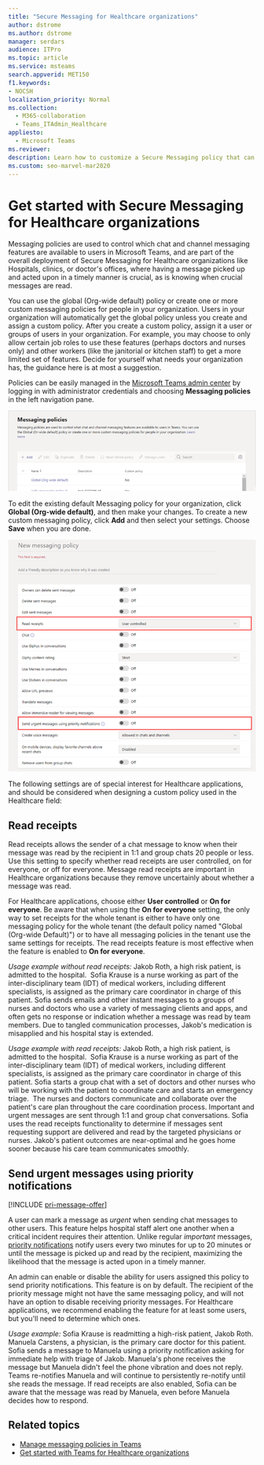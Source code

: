 ```yaml
---
title: "Secure Messaging for Healthcare organizations"
author: dstrome
ms.author: dstrome
manager: serdars
audience: ITPro
ms.topic: article
ms.service: msteams
search.appverid: MET150
f1.keywords:
- NOCSH
localization_priority: Normal
ms.collection: 
  - M365-collaboration
  - Teams_ITAdmin_Healthcare
appliesto: 
  - Microsoft Teams
ms.reviewer: 
description: Learn how to customize a Secure Messaging policy that can include read receipts and priority notifications.
ms.custom: seo-marvel-mar2020
---
```


# Get started with Secure Messaging for Healthcare organizations

Messaging policies are used to control which chat and channel messaging features are available to users in Microsoft Teams, and are part of the overall deployment of Secure Messaging for Healthcare organizations like Hospitals, clinics, or doctor's offices, where having a message picked up and acted upon in a timely manner is crucial, as is knowing when crucial messages are read.

You can use the global (Org-wide default) policy or create one or more custom messaging policies for people in your organization. Users in your organization will automatically get the global policy unless you create and assign a custom policy. After you create a custom policy, assign it a user or groups of users in your organization. For example, you may choose to only allow certain job roles to use these features (perhaps doctors and nurses only) and other workers (like the janitorial or kitchen staff) to get a more limited set of features. Decide for yourself what needs your organization has, the guidance here is at most a suggestion.

Policies can be easily managed in the [Microsoft Teams admin center](https://admin.teams.microsoft.com) by logging in with administrator credentials and choosing **Messaging policies** in the left navigation pane.

 ![Screenshot of the Messaging policies page](../../media/hc-messaging-policy-admin-center.png)

To edit the existing default Messaging policy for your organization, click **Global (Org-wide default)**, and then make your changes. To create a new custom messaging policy, click **Add** and then select your settings. Choose **Save** when you are done.

![Screenshot of messaging policy settings](../../media/hc-messaging-policy.png)

The following settings are of special interest for Healthcare applications, and should be considered when designing a custom policy used in the Healthcare field:

## Read receipts

Read receipts allows the sender of a chat message to know when their message was read by the recipient in 1:1 and group chats 20 people or less. Use this setting to specify whether read receipts are user controlled, on for everyone, or off for everyone. Message read receipts are important in Healthcare organizations because they remove uncertainly about whether a message was read.

For Healthcare applications, choose either **User controlled** or **On for everyone**. Be aware that when using the **On for everyone** setting, the only way to set receipts for the whole  tenant is either to have only one messaging policy for the whole tenant (the default policy named "Global (Org-wide Default)") or to have all messaging policies in the tenant use the same settings for receipts. The read receipts feature is most effective when the feature is enabled to **On for everyone**.

*Usage example without read receipts:* Jakob Roth, a high risk patient, is admitted to the hospital.  Sofia Krause is a nurse working as part of the inter-disciplinary team (IDT) of medical workers, including different specialists, is assigned as the primary care coordinator in charge of this patient.  Sofia sends emails and other instant messages to a groups of nurses and doctors who use a variety of messaging clients and apps, and often gets no response or indication whether a message was read by team members. Due to tangled communication processes, Jakob's medication is misapplied and his hospital stay is extended.

*Usage example with read receipts:* Jakob Roth, a high risk patient, is admitted to the hospital.  Sofia Krause is a nurse working as part of the inter-disciplinary team (IDT) of medical workers, including different specialists, is assigned as the primary care coordinator in charge of this patient.  Sofia starts a group chat with a set of doctors and other nurses who will be working with the patient to coordinate care and starts an emergency triage.  The nurses and doctors communicate and collaborate over the patient's care plan throughout the care coordination process.  Important and urgent messages are sent through 1:1 and group chat conversations. Sofia uses the read receipts functionality to determine if messages sent requesting support are delivered and read by the targeted physicians or nurses. Jakob's patient outcomes are near-optimal and he goes home sooner because his care team communicates smoothly.

## Send urgent messages using priority notifications

[!INCLUDE [pri-message-offer](../../includes/pri-message-offer.md)]

A user can mark a message as *urgent* when sending chat messages to other users. This feature helps hospital staff alert one another when a critical incident requires their attention. Unlike regular *important* messages, [priority notifications](https://support.microsoft.com/article/mark-a-message-as-important-or-urgent-in-teams-ea99d5b6-1317-4550-8d75-86ff14cd4462) notify users every two minutes for up to 20 minutes or until the message is picked up and read by the recipient, maximizing the likelihood that the message is acted upon in a timely manner.

An admin can enable or disable the ability for users assigned this policy to send priority notifications. This feature is on by default. The recipient of the priority message might not have the same messaging policy, and will not have an option to disable receiving priority messages. For Healthcare applications, we recommend enabling the feature for at least some users, but you'll need to determine which ones.

*Usage example:* Sofia Krause is readmitting a high-risk patient, Jakob Roth. Manuela Carstens, a physician, is the primary care doctor for this patient.  Sofia sends a message to Manuela using a priority notification asking for immediate help with triage of Jakob.  Manuela's phone receives the message but Manuela didn't feel the phone vibration and does not reply. Teams re-notifies Manuela and will continue to persistently re-notify until she reads the message. If read receipts are also enabled, Sofia can be aware that the message was read by Manuela, even before Manuela decides how to respond.

## Related topics

- [Manage messaging policies in Teams](../../messaging-policies-in-teams.md)
- [Get started with Teams for Healthcare organizations](teams-in-hc.md)

